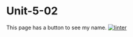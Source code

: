 # Unit-5-02
This page has a button to see my name.
 [![linter](https://github.com/Hannah-Jurewicz-Turner/Unit-5-02/workflows/linter/badge.svg)](https://github.com/marketplace/actions/super-linter)

